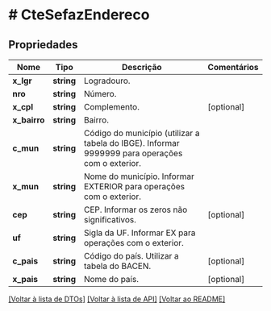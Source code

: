 # # CteSefazEndereco

## Propriedades

Nome | Tipo | Descrição | Comentários
------------ | ------------- | ------------- | -------------
**x_lgr** | **string** | Logradouro. |
**nro** | **string** | Número. |
**x_cpl** | **string** | Complemento. | [optional]
**x_bairro** | **string** | Bairro. |
**c_mun** | **string** | Código do município (utilizar a tabela do IBGE).  Informar 9999999 para operações com o exterior. |
**x_mun** | **string** | Nome do município.  Informar EXTERIOR para operações com o exterior. |
**cep** | **string** | CEP.  Informar os zeros não significativos. | [optional]
**uf** | **string** | Sigla da UF.  Informar EX para operações com o exterior. |
**c_pais** | **string** | Código do país.  Utilizar a tabela do BACEN. | [optional]
**x_pais** | **string** | Nome do país. | [optional]

[[Voltar à lista de DTOs]](../../README.md#models) [[Voltar à lista de API]](../../README.md#endpoints) [[Voltar ao README]](../../README.md)
